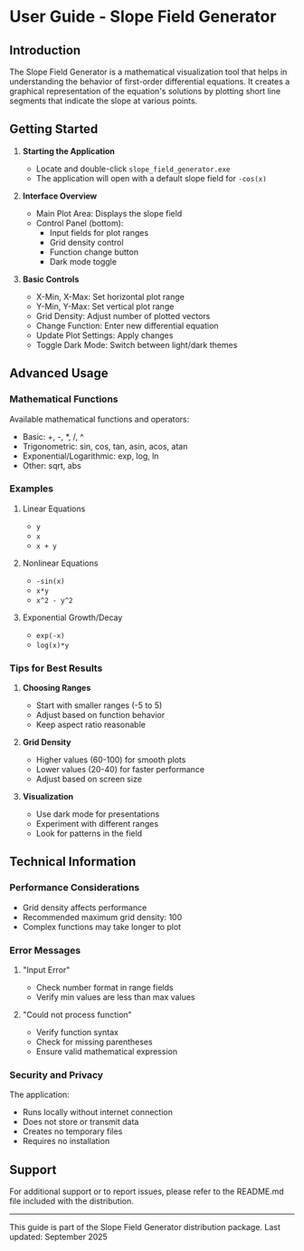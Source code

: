 # User Guide - Slope Field Generator

## Introduction

The Slope Field Generator is a mathematical visualization tool that helps in understanding the behavior of first-order differential equations. It creates a graphical representation of the equation's solutions by plotting short line segments that indicate the slope at various points.

## Getting Started

1. **Starting the Application**
   - Locate and double-click `slope_field_generator.exe`
   - The application will open with a default slope field for `-cos(x)`

2. **Interface Overview**
   - Main Plot Area: Displays the slope field
   - Control Panel (bottom):
     - Input fields for plot ranges
     - Grid density control
     - Function change button
     - Dark mode toggle

3. **Basic Controls**
   - X-Min, X-Max: Set horizontal plot range
   - Y-Min, Y-Max: Set vertical plot range
   - Grid Density: Adjust number of plotted vectors
   - Change Function: Enter new differential equation
   - Update Plot Settings: Apply changes
   - Toggle Dark Mode: Switch between light/dark themes

## Advanced Usage

### Mathematical Functions

Available mathematical functions and operators:
- Basic: +, -, *, /, ^
- Trigonometric: sin, cos, tan, asin, acos, atan
- Exponential/Logarithmic: exp, log, ln
- Other: sqrt, abs

### Examples

1. Linear Equations
   - `y`
   - `x`
   - `x + y`

2. Nonlinear Equations
   - `-sin(x)`
   - `x*y`
   - `x^2 - y^2`

3. Exponential Growth/Decay
   - `exp(-x)`
   - `log(x)*y`

### Tips for Best Results

1. **Choosing Ranges**
   - Start with smaller ranges (-5 to 5)
   - Adjust based on function behavior
   - Keep aspect ratio reasonable

2. **Grid Density**
   - Higher values (60-100) for smooth plots
   - Lower values (20-40) for faster performance
   - Adjust based on screen size

3. **Visualization**
   - Use dark mode for presentations
   - Experiment with different ranges
   - Look for patterns in the field

## Technical Information

### Performance Considerations

- Grid density affects performance
- Recommended maximum grid density: 100
- Complex functions may take longer to plot

### Error Messages

1. "Input Error"
   - Check number format in range fields
   - Verify min values are less than max values

2. "Could not process function"
   - Verify function syntax
   - Check for missing parentheses
   - Ensure valid mathematical expression

### Security and Privacy

The application:
- Runs locally without internet connection
- Does not store or transmit data
- Creates no temporary files
- Requires no installation

## Support

For additional support or to report issues, please refer to the README.md file included with the distribution.

---

This guide is part of the Slope Field Generator distribution package.
Last updated: September 2025
